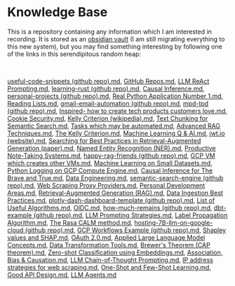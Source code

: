 # Knowledge Base

This is a repository containing any information which I am interested in recording. It is stored as an [obsidian vault](https://obsidian.md/) (I am still migrating everything to this new system), but you may find something interesting by following one of the links in this serendipitous random heap:

<br>

[useful-code-snippets (github repo).md](./obsidian-vault/2%20-%20Full%20Notes/useful-code-snippets%20(github%20repo).md), [GitHub Repos.md](./obsidian-vault/4%20-%20Maps%20of%20Content/GitHub%20Repos.md), [LLM ReAct Prompting.md](./obsidian-vault/2%20-%20Full%20Notes/LLM%20ReAct%20Prompting.md), [learning-rust (github repo).md](./obsidian-vault/2%20-%20Full%20Notes/learning-rust%20(github%20repo).md), [Causal Inference.md](./obsidian-vault/4%20-%20Maps%20of%20Content/Causal%20Inference.md), [personal-projects (github repo).md](./obsidian-vault/2%20-%20Full%20Notes/personal-projects%20(github%20repo).md), [Real Python Application Number 1.md](./obsidian-vault/2%20-%20Full%20Notes/Real%20Python%20Application%20Number%201.md), [Reading Lists.md](./obsidian-vault/4%20-%20Maps%20of%20Content/Reading%20Lists.md), [gmail-email-automation (github repo).md](./obsidian-vault/2%20-%20Full%20Notes/gmail-email-automation%20(github%20repo).md), [mpd-tpd (github repo).md](./obsidian-vault/2%20-%20Full%20Notes/mpd-tpd%20(github%20repo).md), [Inspired- how to create tech products customers love.md](./obsidian-vault/3%20-%20Source%20Material/Inspired-%20how%20to%20create%20tech%20products%20customers%20love.md), [Cookie Security.md](./obsidian-vault/2%20-%20Full%20Notes/Cookie%20Security.md), [Kelly Criterion (wikipedia).md](./obsidian-vault/3%20-%20Source%20Material/Kelly%20Criterion%20(wikipedia).md), [Text Chunking for Semantic Search.md](./obsidian-vault/2%20-%20Full%20Notes/Text%20Chunking%20for%20Semantic%20Search.md), [Tasks which may be automated.md](./obsidian-vault/4%20-%20Maps%20of%20Content/Tasks%20which%20may%20be%20automated.md), [Advanced RAG Techniques.md](./obsidian-vault/4%20-%20Maps%20of%20Content/Advanced%20RAG%20Techniques.md), [The Kelly Criterion.md](./obsidian-vault/2%20-%20Full%20Notes/The%20Kelly%20Criterion.md), [Machine Learning Q & AI.md](./obsidian-vault/3%20-%20Source%20Material/Machine%20Learning%20Q%20&%20AI.md), [jwt.io (website).md](./obsidian-vault/3%20-%20Source%20Material/jwt.io%20(website).md), [Searching for Best Practices in Retrieval-Augmented Generation (paper).md](./obsidian-vault/3%20-%20Source%20Material/Searching%20for%20Best%20Practices%20in%20Retrieval-Augmented%20Generation%20(paper).md), [Named Entity Recognition (NER).md](./obsidian-vault/2%20-%20Full%20Notes/Named%20Entity%20Recognition%20(NER).md), [Productive Note-Taking Systems.md](./obsidian-vault/2%20-%20Full%20Notes/Productive%20Note-Taking%20Systems.md), [happy-rag-friends (github repo).md](./obsidian-vault/2%20-%20Full%20Notes/happy-rag-friends%20(github%20repo).md), [GCP VM which creates other VMs.md](./obsidian-vault/2%20-%20Full%20Notes/GCP%20VM%20which%20creates%20other%20VMs.md), [Machine Learning on Small Datasets.md](./obsidian-vault/4%20-%20Maps%20of%20Content/Machine%20Learning%20on%20Small%20Datasets.md), [Python Logging on GCP Compute Engine.md](./obsidian-vault/2%20-%20Full%20Notes/Python%20Logging%20on%20GCP%20Compute%20Engine.md), [Causal Inference for The Brave and True.md](./obsidian-vault/3%20-%20Source%20Material/Causal%20Inference%20for%20The%20Brave%20and%20True.md), [Data Engineering.md](./obsidian-vault/4%20-%20Maps%20of%20Content/Data%20Engineering.md), [semantic-search-engine (github repo).md](./obsidian-vault/2%20-%20Full%20Notes/semantic-search-engine%20(github%20repo).md), [Web Scraping Proxy Providers.md](./obsidian-vault/2%20-%20Full%20Notes/Web%20Scraping%20Proxy%20Providers.md), [Personal Development Areas.md](./obsidian-vault/4%20-%20Maps%20of%20Content/Personal%20Development%20Areas.md), [Retrieval-Augmented Generation (RAG).md](./obsidian-vault/2%20-%20Full%20Notes/Retrieval-Augmented%20Generation%20(RAG).md), [Data Ingestion Best Practices.md](./obsidian-vault/2%20-%20Full%20Notes/Data%20Ingestion%20Best%20Practices.md), [plotly-dash-dashboard-template (github repo).md](./obsidian-vault/2%20-%20Full%20Notes/plotly-dash-dashboard-template%20(github%20repo).md), [List of Useful Algorithms.md](./obsidian-vault/4%20-%20Maps%20of%20Content/List%20of%20Useful%20Algorithms.md), [OIDC.md](./obsidian-vault/2%20-%20Full%20Notes/OIDC.md), [how-much-remains (github repo).md](./obsidian-vault/2%20-%20Full%20Notes/how-much-remains%20(github%20repo).md), [dbt-example (github repo).md](./obsidian-vault/2%20-%20Full%20Notes/dbt-example%20(github%20repo).md), [LLM Prompting Strategies.md](./obsidian-vault/3%20-%20Source%20Material/LLM%20Prompting%20Strategies.md), [Label Propagation Algorithm.md](./obsidian-vault/2%20-%20Full%20Notes/Label%20Propagation%20Algorithm.md), [The Rasa CALM method.md](./obsidian-vault/2%20-%20Full%20Notes/The%20Rasa%20CALM%20method.md), [hosting-7B-llm-on-google-cloud (github repo).md](./obsidian-vault/2%20-%20Full%20Notes/hosting-7B-llm-on-google-cloud%20(github%20repo).md), [GCP Workflows Example (github repo).md](./obsidian-vault/2%20-%20Full%20Notes/GCP%20Workflows%20Example%20(github%20repo).md), [Shapley values and SHAP.md](./obsidian-vault/2%20-%20Full%20Notes/Shapley%20values%20and%20SHAP.md), [OAuth 2.0.md](./obsidian-vault/2%20-%20Full%20Notes/OAuth%202.0.md), [Applied Large Language Model Concepts.md](./obsidian-vault/4%20-%20Maps%20of%20Content/Applied%20Large%20Language%20Model%20Concepts.md), [Data Transformation Tools.md](./obsidian-vault/2%20-%20Full%20Notes/Data%20Transformation%20Tools.md), [Brewer's Theorem (CAP theorem).md](./obsidian-vault/2%20-%20Full%20Notes/Brewer's%20Theorem%20(CAP%20theorem).md), [Zero-shot Classification using Embeddings.md](./obsidian-vault/2%20-%20Full%20Notes/Zero-shot%20Classification%20using%20Embeddings.md), [Association, Bias & Causation.md](./obsidian-vault/2%20-%20Full%20Notes/Association,%20Bias%20&%20Causation.md), [LLM Chain-of-Thought Prompting.md](./obsidian-vault/2%20-%20Full%20Notes/LLM%20Chain-of-Thought%20Prompting.md), [IP address strategies for web scraping.md](./obsidian-vault/2%20-%20Full%20Notes/IP%20address%20strategies%20for%20web%20scraping.md), [One-Shot and Few-Shot Learning.md](./obsidian-vault/2%20-%20Full%20Notes/One-Shot%20and%20Few-Shot%20Learning.md), [Good API Design.md](./obsidian-vault/2%20-%20Full%20Notes/Good%20API%20Design.md), [LLM Agents.md](./obsidian-vault/2%20-%20Full%20Notes/LLM%20Agents.md)